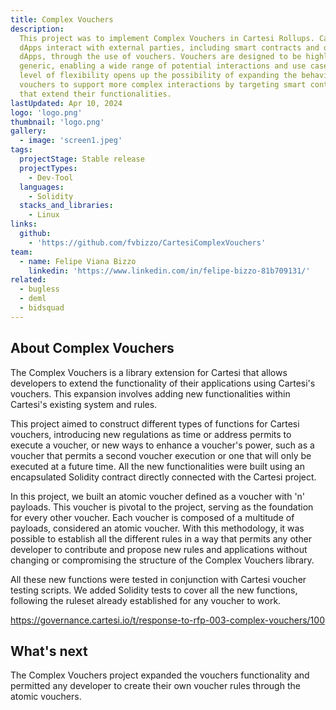 ```yaml
---
title: Complex Vouchers
description:
  This project was to implement Complex Vouchers in Cartesi Rollups. Cartesi
  dApps interact with external parties, including smart contracts and other
  dApps, through the use of vouchers. Vouchers are designed to be highly
  generic, enabling a wide range of potential interactions and use cases. This
  level of flexibility opens up the possibility of expanding the behavior of
  vouchers to support more complex interactions by targeting smart contracts
  that extend their functionalities.
lastUpdated: Apr 10, 2024
logo: 'logo.png'
thumbnail: 'logo.png'
gallery:
  - image: 'screen1.jpeg'
tags:
  projectStage: Stable release
  projectTypes:
    - Dev-Tool
  languages:
    - Solidity
  stacks_and_libraries:
    - Linux
links:
  github:
    - 'https://github.com/fvbizzo/CartesiComplexVouchers'
team:
  - name: Felipe Viana Bizzo
    linkedin: 'https://www.linkedin.com/in/felipe-bizzo-81b709131/'
related:
  - bugless
  - deml
  - bidsquad
---
```


## About Complex Vouchers

The Complex Vouchers is a library extension for Cartesi that allows developers
to extend the functionality of their applications using Cartesi's vouchers. This
expansion involves adding new functionalities within Cartesi's existing system
and rules.

This project aimed to construct different types of functions for Cartesi
vouchers, introducing new regulations as time or address permits to execute a
voucher, or new ways to enhance a voucher's power, such as a voucher that
permits a second voucher execution or one that will only be executed at a future
time. All the new functionalities were built using an encapsulated Solidity
contract directly connected with the Cartesi project.

In this project, we built an atomic voucher defined as a voucher with 'n'
payloads. This voucher is pivotal to the project, serving as the foundation for
every other voucher. Each voucher is composed of a multitude of payloads,
considered an atomic voucher. With this methodology, it was possible to
establish all the different rules in a way that permits any other developer to
contribute and propose new rules and applications without changing or
compromising the structure of the Complex Vouchers library.

All these new functions were tested in conjunction with Cartesi voucher testing
scripts. We added Solidity tests to cover all the new functions, following the
ruleset already established for any voucher to work.

https://governance.cartesi.io/t/response-to-rfp-003-complex-vouchers/100

## What's next

The Complex Vouchers project expanded the vouchers functionality and permitted
any developer to create their own voucher rules through the atomic vouchers.
